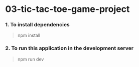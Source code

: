 # 03-tic-tac-toe-game-project

### 1. To install dependencies
> npm install

### 2. To run this application in the development server
> npm run dev
